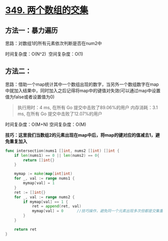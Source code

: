 # [349. 两个数组的交集](https://leetcode-cn.com/problems/intersection-of-two-arrays/)

## 方法一：暴力遍历

思路：对数组1的所有元素依次判断是否在num2中

 时间复杂度：O(N^2)
​         空间复杂度：O(1)

## 方法二：

思路：借助一个map统计其中一个数组出现的数字，当另外一个数组数字在map中就加入结果中，同时加入之后记得将map中的键值对失效(可以通过map中设置值为false或者设置值为0)

> 执行用时：4 ms, 在所有 Go 提交中击败了89.06%的用户
> 		内存消耗：3.1 ms, 在所有 Go 提交中击败了12.07%的用户

时间复杂度：O(M+N)
         空间复杂度：O(M)

**技巧：这里我们当数组2的元素出现在map中后，将map的键对应的值减去1，避免重复加入**
        


```go
func intersection(nums1 []int, nums2 []int) []int {
	if len(nums1) == 0 || len(nums2) == 0{
		return []int{}
	}

	mymap := make(map[int]int)
	for _, val := range nums1 {
		mymap[val] = 1
	}
	ret := []int{}
	for _, val := range nums2 {
		if mymap[val] == 1 {
			ret = append(ret, val)
			mymap[val] = 0		//技巧操作，避免同一个元素出现多次但都是交集重复加入ret中
		}
	}

	return ret
}
```

